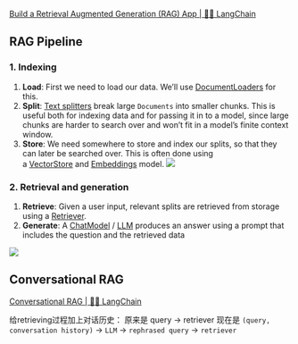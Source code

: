 [Build a Retrieval Augmented Generation (RAG) App | 🦜️🔗 LangChain](https://python.langchain.com/v0.2/docs/tutorials/rag/)
## RAG Pipeline
### 1. Indexing[​](https://python.langchain.com/v0.1/docs/use_cases/question_answering/quickstart/#indexing "Direct link to Indexing")

1. **Load**: First we need to load our data. We’ll use [DocumentLoaders](https://python.langchain.com/v0.1/docs/modules/data_connection/document_loaders/) for this.
2. **Split**: [Text splitters](https://python.langchain.com/v0.1/docs/modules/data_connection/document_transformers/) break large `Documents` into smaller chunks. This is useful both for indexing data and for passing it in to a model, since large chunks are harder to search over and won’t fit in a model’s finite context window.
3. **Store**: We need somewhere to store and index our splits, so that they can later be searched over. This is often done using a [VectorStore](https://python.langchain.com/v0.1/docs/modules/data_connection/vectorstores/) and [Embeddings](https://python.langchain.com/v0.1/docs/modules/data_connection/text_embedding/) model.
![](Pasted%20image%2020240803175259.png)
### 2. Retrieval and generation[​](https://python.langchain.com/v0.1/docs/use_cases/question_answering/quickstart/#retrieval-and-generation "Direct link to Retrieval and generation")

1. **Retrieve**: Given a user input, relevant splits are retrieved from storage using a [Retriever](https://python.langchain.com/v0.1/docs/modules/data_connection/retrievers/).
2. **Generate**: A [ChatModel](https://python.langchain.com/v0.1/docs/modules/model_io/chat/) / [LLM](https://python.langchain.com/v0.1/docs/modules/model_io/llms/) produces an answer using a prompt that includes the question and the retrieved data

![](Pasted%20image%2020240803175304.png)

## Conversational RAG

[Conversational RAG | 🦜️🔗 LangChain](https://python.langchain.com/v0.2/docs/tutorials/qa_chat_history/)

给retrieving过程加上对话历史：
原来是 query -> retriever
现在是  `(query, conversation history)` -> `LLM` -> `rephrased query` -> `retriever`
